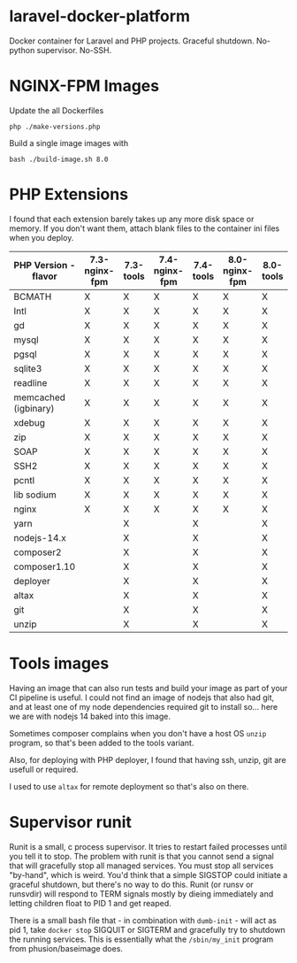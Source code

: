 # laravel-docker-platform
Docker container for Laravel and PHP projects.  Graceful shutdown.  No-python supervisor. No-SSH.

# NGINX-FPM Images

Update the all Dockerfiles
```
php ./make-versions.php
```

Build a single image images with
```
bash ./build-image.sh 8.0
```

# PHP Extensions
I found that each extension barely takes up any more disk space or memory.  If you don't want them, attach blank files
to the container ini files when you deploy.


|PHP Version - flavor |  7.3-nginx-fpm |  7.3-tools | 7.4-nginx-fpm | 7.4-tools | 8.0-nginx-fpm | 8.0-tools |
|----------|----------|-----------------|-----|-----|-----|-----|
| BCMATH               | X |  X | X | X | X |  X |
| Intl                 | X |  X | X | X | X |  X |
| gd                   | X |  X | X | X | X |  X |
| mysql                | X |  X | X | X | X |  X |
| pgsql                | X |  X | X | X | X |  X |
| sqlite3              | X |  X | X | X | X |  X |
| readline             | X |  X | X | X | X |  X |
| memcached (igbinary) | X |  X | X | X | X |  X |
| xdebug               | X |  X | X | X | X |  X |
| zip                  | X |  X | X | X | X |  X |
| SOAP                 | X |  X | X | X | X |  X |
| SSH2                 | X |  X | X | X | X |  X |
| pcntl                | X |  X | X | X | X |  X |
| lib sodium           | X |  X | X | X | X |  X |
| nginx                | X |  X | X | X | X |  X |
| yarn                 |   |  X |   | X |   |  X |
| nodejs-14.x          |   |  X |   | X |   |  X |
| composer2            |   |  X |   | X |   |  X |
| composer1.10         |   |  X |   | X |   |  X |
| deployer             |   |  X |   | X |   |  X |
| altax                |   |  X |   | X |   |  X |
| git                  |   |  X |   | X |   |  X |
| unzip                |   |  X |   | X |   |  X |


# Tools images
Having an image that can also run tests and build your image as part of your CI pipeline is useful.  I could not find an
image of nodejs that also had git, and at least one of my node dependencies required git to install so... here we are with
nodejs 14 baked into this image.

Sometimes composer complains when you don't have a host OS `unzip` program, so that's been added to the tools variant.

Also, for deploying with PHP deployer, I found that having ssh, unzip, git are usefull or required.

I used to use `altax` for remote deployment so that's also on there.


# Supervisor runit
Runit is a small, c process supervisor.  It tries to restart failed processes until you tell it to stop.  The problem with runit
is that you cannot send a signal that will gracefully stop all managed services.  You must stop all services "by-hand", which is 
weird.  You'd think that a simple SIGSTOP could initiate a graceful shutdown, but there's no way to do this.  Runit (or runsv or runsvdir) will
respond to TERM signals mostly by dieing immediately and letting children float to PID 1 and get reaped.

There is a small bash file that - in combination with `dumb-init` - will act as pid 1, take `docker stop` SIGQUIT or SIGTERM and gracefully try
to shutdown the running services.  This is essentially what the `/sbin/my_init` program from phusion/baseimage does.


